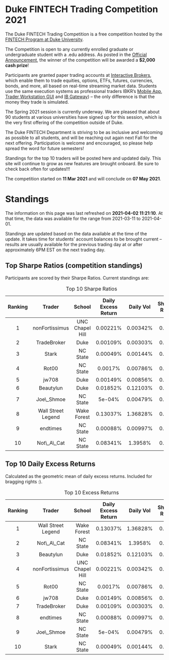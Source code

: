 
<!-- README.md is generated from README.Rmd. Please edit that file -->

# Duke FINTECH Trading Competition 2021

The Duke FINTECH Trading Competition is a free competition hosted by the
[FINTECH Program at Duke University](https://fintech.meng.duke.edu/).

The Competition is open to any currently enrolled graduate or
undergraduate student with a .edu address. As posted in the [Official
Announcement](https://fintech.meng.duke.edu/news/duke-fintech-program-announces-trading-competition),
the winner of the competition will be awarded a **$2,000 cash prize**!

Participants are granted paper trading accounts at [Interactive
Brokers](https://www.interactivebrokers.com/en/index.php?f=1338&gclid=CjwKCAjw6fCCBhBNEiwAem5SO84OkMDwq8mlx6lCjOmAmCNDUaLbhxtQuFSUlozy6iLEZtmsve2w-hoCQ9sQAvD_BwE),
which enable them to trade equities, options, ETFs, futures, currencies,
bonds, and more, all based on real-time streaming market data. Students
use the same execution systems as professional traders IBKR’s [Mobile
App](https://www.interactivebrokers.com/en/index.php?f=1300), [Trader
Workstation
GUI](https://www.interactivebrokers.com/en/index.php?f=16040) and [IB
Gateway](https://www.interactivebrokers.com/en/index.php?f=16457)) – the
only difference is that the money they trade is simulated.

The Spring 2021 session is currently underway. We are pleased that about
90 students at various universities have signed up for this session,
which is the very first offering of the competition outside of Duke.

The Duke FINTECH Department is striving to be as inclusive and welcoming
as possible to all students, and will be reaching out again next Fall
for the next offering. Participation is welcome and encouraged, so
please help spread the word for future semesters!

Standings for the top 10 traders will be posted here and updated daily.
This site will continue to grow as new features are brought onboard. Be
sure to check back often for updates!!!

The competition started on **11 Mar 2021** and will conclude on **07 May
2021**.

# Standings

The information on this page was last refreshed on **2021-04-02
11:21:10**. At that time, the data was available for the range from
2021-03-11 to 2021-04-01.

Standings are updated based on the data available at the time of the
update. It takes time for students’ account balances to be brought
current – results are usually available for the previous trading day at
or after approximately 6PM EST on the next trading day.

## Top Sharpe Ratios (competition standings)

Participants are scored by their Sharpe Ratios. Current standings are:
<table>
<caption>
Top 10 Sharpe Ratios
</caption>
<thead>
<tr>
<th style="text-align:center;">
Ranking
</th>
<th style="text-align:center;">
Trader
</th>
<th style="text-align:center;">
School
</th>
<th style="text-align:center;">
Daily Excess Return
</th>
<th style="text-align:center;">
Daily Vol
</th>
<th style="text-align:center;">
Sharpe Ratio
</th>
</tr>
</thead>
<tbody>
<tr>
<td style="text-align:center;">
1
</td>
<td style="text-align:center;">
nonFortissimus
</td>
<td style="text-align:center;">
UNC Chapel Hill
</td>
<td style="text-align:center;">
0.00221%
</td>
<td style="text-align:center;">
0.00342%
</td>
<td style="text-align:center;">
0.647
</td>
</tr>
<tr>
<td style="text-align:center;">
2
</td>
<td style="text-align:center;">
TradeBroker
</td>
<td style="text-align:center;">
Duke
</td>
<td style="text-align:center;">
0.00109%
</td>
<td style="text-align:center;">
0.00303%
</td>
<td style="text-align:center;">
0.361
</td>
</tr>
<tr>
<td style="text-align:center;">
3
</td>
<td style="text-align:center;">
Stark
</td>
<td style="text-align:center;">
NC State
</td>
<td style="text-align:center;">
0.00049%
</td>
<td style="text-align:center;">
0.00144%
</td>
<td style="text-align:center;">
0.339
</td>
</tr>
<tr>
<td style="text-align:center;">
4
</td>
<td style="text-align:center;">
Rot00
</td>
<td style="text-align:center;">
NC State
</td>
<td style="text-align:center;">
0.0017%
</td>
<td style="text-align:center;">
0.00786%
</td>
<td style="text-align:center;">
0.217
</td>
</tr>
<tr>
<td style="text-align:center;">
5
</td>
<td style="text-align:center;">
jw708
</td>
<td style="text-align:center;">
Duke
</td>
<td style="text-align:center;">
0.00149%
</td>
<td style="text-align:center;">
0.00856%
</td>
<td style="text-align:center;">
0.174
</td>
</tr>
<tr>
<td style="text-align:center;">
6
</td>
<td style="text-align:center;">
Beautylun
</td>
<td style="text-align:center;">
Duke
</td>
<td style="text-align:center;">
0.01852%
</td>
<td style="text-align:center;">
0.12103%
</td>
<td style="text-align:center;">
0.153
</td>
</tr>
<tr>
<td style="text-align:center;">
7
</td>
<td style="text-align:center;">
Joe\_Shmoe
</td>
<td style="text-align:center;">
NC State
</td>
<td style="text-align:center;">
5e-04%
</td>
<td style="text-align:center;">
0.00479%
</td>
<td style="text-align:center;">
0.104
</td>
</tr>
<tr>
<td style="text-align:center;">
8
</td>
<td style="text-align:center;">
Wall Street Legend
</td>
<td style="text-align:center;">
Wake Forest
</td>
<td style="text-align:center;">
0.13037%
</td>
<td style="text-align:center;">
1.36828%
</td>
<td style="text-align:center;">
0.095
</td>
</tr>
<tr>
<td style="text-align:center;">
9
</td>
<td style="text-align:center;">
endtimes
</td>
<td style="text-align:center;">
NC State
</td>
<td style="text-align:center;">
0.00088%
</td>
<td style="text-align:center;">
0.00997%
</td>
<td style="text-align:center;">
0.088
</td>
</tr>
<tr>
<td style="text-align:center;">
10
</td>
<td style="text-align:center;">
Not\_A\_Cat
</td>
<td style="text-align:center;">
NC State
</td>
<td style="text-align:center;">
0.08341%
</td>
<td style="text-align:center;">
1.3958%
</td>
<td style="text-align:center;">
0.060
</td>
</tr>
</tbody>
</table>

## Top 10 Daily Excess Returns

Calculated as the geometric mean of daily excess returns. Included for
bragging rights :).

<table>
<caption>
Top 10 Excess Returns
</caption>
<thead>
<tr>
<th style="text-align:center;">
Ranking
</th>
<th style="text-align:center;">
Trader
</th>
<th style="text-align:center;">
School
</th>
<th style="text-align:center;">
Daily Excess Return
</th>
<th style="text-align:center;">
Daily Vol
</th>
<th style="text-align:center;">
Sharpe Ratio
</th>
</tr>
</thead>
<tbody>
<tr>
<td style="text-align:center;">
1
</td>
<td style="text-align:center;">
Wall Street Legend
</td>
<td style="text-align:center;">
Wake Forest
</td>
<td style="text-align:center;">
0.13037%
</td>
<td style="text-align:center;">
1.36828%
</td>
<td style="text-align:center;">
0.095
</td>
</tr>
<tr>
<td style="text-align:center;">
2
</td>
<td style="text-align:center;">
Not\_A\_Cat
</td>
<td style="text-align:center;">
NC State
</td>
<td style="text-align:center;">
0.08341%
</td>
<td style="text-align:center;">
1.3958%
</td>
<td style="text-align:center;">
0.060
</td>
</tr>
<tr>
<td style="text-align:center;">
3
</td>
<td style="text-align:center;">
Beautylun
</td>
<td style="text-align:center;">
Duke
</td>
<td style="text-align:center;">
0.01852%
</td>
<td style="text-align:center;">
0.12103%
</td>
<td style="text-align:center;">
0.153
</td>
</tr>
<tr>
<td style="text-align:center;">
4
</td>
<td style="text-align:center;">
nonFortissimus
</td>
<td style="text-align:center;">
UNC Chapel Hill
</td>
<td style="text-align:center;">
0.00221%
</td>
<td style="text-align:center;">
0.00342%
</td>
<td style="text-align:center;">
0.647
</td>
</tr>
<tr>
<td style="text-align:center;">
5
</td>
<td style="text-align:center;">
Rot00
</td>
<td style="text-align:center;">
NC State
</td>
<td style="text-align:center;">
0.0017%
</td>
<td style="text-align:center;">
0.00786%
</td>
<td style="text-align:center;">
0.217
</td>
</tr>
<tr>
<td style="text-align:center;">
6
</td>
<td style="text-align:center;">
jw708
</td>
<td style="text-align:center;">
Duke
</td>
<td style="text-align:center;">
0.00149%
</td>
<td style="text-align:center;">
0.00856%
</td>
<td style="text-align:center;">
0.174
</td>
</tr>
<tr>
<td style="text-align:center;">
7
</td>
<td style="text-align:center;">
TradeBroker
</td>
<td style="text-align:center;">
Duke
</td>
<td style="text-align:center;">
0.00109%
</td>
<td style="text-align:center;">
0.00303%
</td>
<td style="text-align:center;">
0.361
</td>
</tr>
<tr>
<td style="text-align:center;">
8
</td>
<td style="text-align:center;">
endtimes
</td>
<td style="text-align:center;">
NC State
</td>
<td style="text-align:center;">
0.00088%
</td>
<td style="text-align:center;">
0.00997%
</td>
<td style="text-align:center;">
0.088
</td>
</tr>
<tr>
<td style="text-align:center;">
9
</td>
<td style="text-align:center;">
Joe\_Shmoe
</td>
<td style="text-align:center;">
NC State
</td>
<td style="text-align:center;">
5e-04%
</td>
<td style="text-align:center;">
0.00479%
</td>
<td style="text-align:center;">
0.104
</td>
</tr>
<tr>
<td style="text-align:center;">
10
</td>
<td style="text-align:center;">
Stark
</td>
<td style="text-align:center;">
NC State
</td>
<td style="text-align:center;">
0.00049%
</td>
<td style="text-align:center;">
0.00144%
</td>
<td style="text-align:center;">
0.339
</td>
</tr>
</tbody>
</table>
